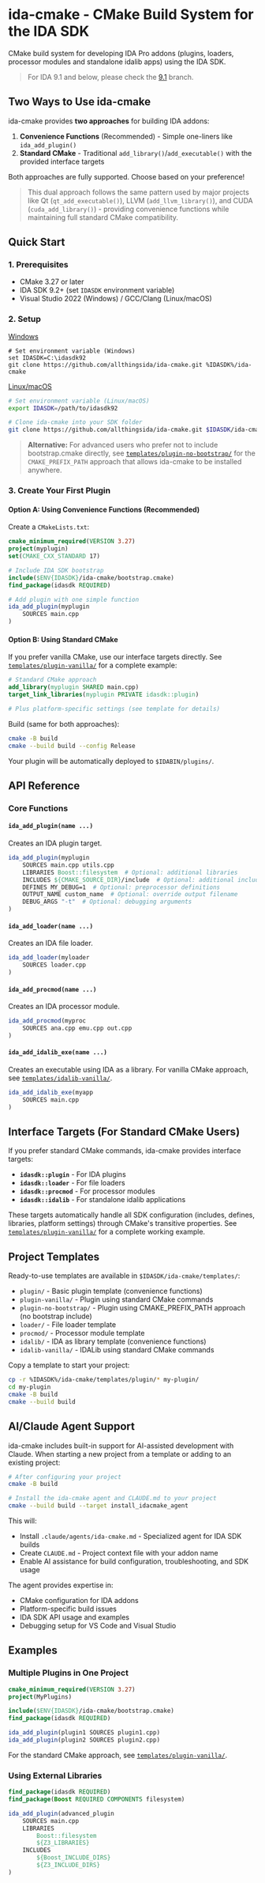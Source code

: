 # ida-cmake - CMake Build System for the IDA SDK

CMake build system for developing IDA Pro addons (plugins, loaders, processor modules and standalone idalib apps) using the IDA SDK.

>For IDA 9.1 and below, please check the [9.1](https://github.com/allthingsida/ida-cmake/tree/9.1) branch.

## Two Ways to Use ida-cmake

ida-cmake provides **two approaches** for building IDA addons:

1. **Convenience Functions** (Recommended) - Simple one-liners like `ida_add_plugin()`
2. **Standard CMake** - Traditional `add_library()`/`add_executable()` with the provided interface targets

Both approaches are fully supported. Choose based on your preference!

> This dual approach follows the same pattern used by major projects like Qt (`qt_add_executable()`), LLVM (`add_llvm_library()`), and CUDA (`cuda_add_library()`) - providing convenience functions while maintaining full standard CMake compatibility.

## Quick Start

### 1. Prerequisites

- CMake 3.27 or later
- IDA SDK 9.2+ (set `IDASDK` environment variable)
- Visual Studio 2022 (Windows) / GCC/Clang (Linux/macOS)

### 2. Setup

<u>Windows</u>

```batch
# Set environment variable (Windows)
set IDASDK=C:\idasdk92
git clone https://github.com/allthingsida/ida-cmake.git %IDASDK%/ida-cmake
```

<u>Linux/macOS</u>

```bash
# Set environment variable (Linux/macOS)
export IDASDK=/path/to/idasdk92

# Clone ida-cmake into your SDK folder
git clone https://github.com/allthingsida/ida-cmake.git $IDASDK/ida-cmake
```

> **Alternative:** For advanced users who prefer not to include bootstrap.cmake directly, see [`templates/plugin-no-bootstrap/`](templates/plugin-no-bootstrap/) for the `CMAKE_PREFIX_PATH` approach that allows ida-cmake to be installed anywhere.

### 3. Create Your First Plugin

#### Option A: Using Convenience Functions (Recommended)

Create a `CMakeLists.txt`:

```cmake
cmake_minimum_required(VERSION 3.27)
project(myplugin)
set(CMAKE_CXX_STANDARD 17)

# Include IDA SDK bootstrap
include($ENV{IDASDK}/ida-cmake/bootstrap.cmake)
find_package(idasdk REQUIRED)

# Add plugin with one simple function
ida_add_plugin(myplugin
    SOURCES main.cpp
)
```

#### Option B: Using Standard CMake

If you prefer vanilla CMake, use our interface targets directly. See [`templates/plugin-vanilla/`](templates/plugin-vanilla/) for a complete example:

```cmake
# Standard CMake approach
add_library(myplugin SHARED main.cpp)
target_link_libraries(myplugin PRIVATE idasdk::plugin)

# Plus platform-specific settings (see template for details)
```

Build (same for both approaches):

```bash
cmake -B build
cmake --build build --config Release
```

Your plugin will be automatically deployed to `$IDABIN/plugins/`.

## API Reference

### Core Functions

#### `ida_add_plugin(name ...)`
Creates an IDA plugin target.

```cmake
ida_add_plugin(myplugin
    SOURCES main.cpp utils.cpp
    LIBRARIES Boost::filesystem  # Optional: additional libraries
    INCLUDES ${CMAKE_SOURCE_DIR}/include  # Optional: additional includes
    DEFINES MY_DEBUG=1  # Optional: preprocessor definitions
    OUTPUT_NAME custom_name  # Optional: override output filename
    DEBUG_ARGS "-t"  # Optional: debugging arguments
)
```

#### `ida_add_loader(name ...)`
Creates an IDA file loader.

```cmake
ida_add_loader(myloader
    SOURCES loader.cpp
)
```

#### `ida_add_procmod(name ...)`
Creates an IDA processor module.

```cmake
ida_add_procmod(myproc
    SOURCES ana.cpp emu.cpp out.cpp
)
```

#### `ida_add_idalib_exe(name ...)`
Creates an executable using IDA as a library. For vanilla CMake approach, see [`templates/idalib-vanilla/`](templates/idalib-vanilla/).

```cmake
ida_add_idalib_exe(myapp
    SOURCES main.cpp
)
```

## Interface Targets (For Standard CMake Users)

If you prefer standard CMake commands, ida-cmake provides interface targets:

- **`idasdk::plugin`** - For IDA plugins
- **`idasdk::loader`** - For file loaders
- **`idasdk::procmod`** - For processor modules
- **`idasdk::idalib`** - For standalone idalib applications

These targets automatically handle all SDK configuration (includes, defines, libraries, platform settings) through CMake's transitive properties. See [`templates/plugin-vanilla/`](templates/plugin-vanilla/) for a complete working example.

## Project Templates

Ready-to-use templates are available in `$IDASDK/ida-cmake/templates/`:

- `plugin/` - Basic plugin template (convenience functions)
- `plugin-vanilla/` - Plugin using standard CMake commands
- `plugin-no-bootstrap/` - Plugin using CMAKE_PREFIX_PATH approach (no bootstrap include)
- `loader/` - File loader template
- `procmod/` - Processor module template
- `idalib/` - IDA as library template (convenience functions)
- `idalib-vanilla/` - IDALib using standard CMake commands

Copy a template to start your project:

```bash
cp -r %IDASDK%/ida-cmake/templates/plugin/* my-plugin/
cd my-plugin
cmake -B build
cmake --build build
```

## AI/Claude Agent Support

ida-cmake includes built-in support for AI-assisted development with Claude. When starting a new project from a template or adding to an existing project:

```bash
# After configuring your project
cmake -B build

# Install the ida-cmake agent and CLAUDE.md to your project
cmake --build build --target install_idacmake_agent
```

This will:
- Install `.claude/agents/ida-cmake.md` - Specialized agent for IDA SDK builds
- Create `CLAUDE.md` - Project context file with your addon name
- Enable AI assistance for build configuration, troubleshooting, and SDK usage

The agent provides expertise in:
- CMake configuration for IDA addons
- Platform-specific build issues
- IDA SDK API usage and examples
- Debugging setup for VS Code and Visual Studio

## Examples

### Multiple Plugins in One Project

```cmake
cmake_minimum_required(VERSION 3.27)
project(MyPlugins)

include($ENV{IDASDK}/ida-cmake/bootstrap.cmake)
find_package(idasdk REQUIRED)

ida_add_plugin(plugin1 SOURCES plugin1.cpp)
ida_add_plugin(plugin2 SOURCES plugin2.cpp)
```

For the standard CMake approach, see [`templates/plugin-vanilla/`](templates/plugin-vanilla/).

### Using External Libraries

```cmake
find_package(idasdk REQUIRED)
find_package(Boost REQUIRED COMPONENTS filesystem)

ida_add_plugin(advanced_plugin
    SOURCES main.cpp
    LIBRARIES
        Boost::filesystem
        ${Z3_LIBRARIES}
    INCLUDES
        ${Boost_INCLUDE_DIRS}
        ${Z3_INCLUDE_DIRS}
)
```
